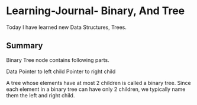 # Learning-Journal- Binary, And Tree 

Today I have learned new Data Structures, Trees.

## Summary 


 Binary Tree node contains following parts.

Data
Pointer to left child
Pointer to right child

A tree whose elements have at most 2 children is called a binary tree. Since each element in a binary tree can have only 2 children, we typically name them the left and right child.